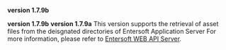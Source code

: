 **version 1.7.9b**

**version 1.7.9b**  **version 1.7.9a**  This version supports the retrieval of asset files from the deisgnated directories of Entersoft Application Server  For more information, please refer to [Entersoft WEB API Server](http://developer.entersoft.gr/eswebapi/#/installation/es02wapis). 
